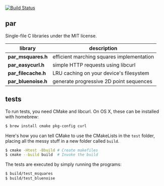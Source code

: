 [![Build Status](https://travis-ci.org/prideout/par.svg?branch=master)](https://travis-ci.org/prideout/par)

## par

Single-file C libraries under the MIT license.

library    | description
------------------- | ----
**par_msquares.h** | efficient marching squares implementation
**par_easycurl.h** | simple HTTP requests using libcurl
**par_filecache.h** | LRU caching on your device's filesystem
**par_bluenoise.h** | generate progressive 2D point sequences

## tests

To run tests, you need CMake and libcurl.  On OS X, these can be installed with homebrew:

```bash
$ brew install cmake pkg-config curl
```

Here's how you can tell CMake to use the CMakeLists in the `test` folder, placing all the messy stuff in a new folder called `build`.

```bash
$ cmake -Htest -Bbuild # Create makefiles
$ cmake --build build  # Invoke the build
```

The tests are executed by simply running the programs:
```bash
$ build/test_msquares
$ build/test_bluenoise
```